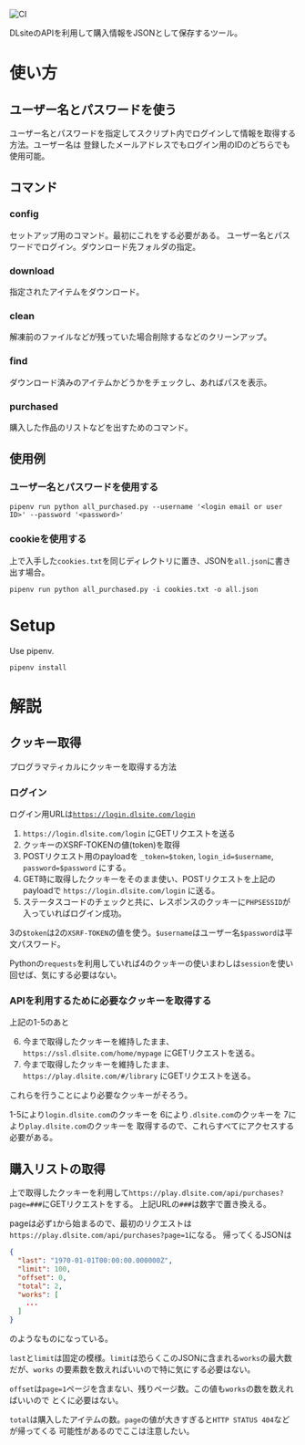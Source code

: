 ![CI](https://github.com/kurorinchan/dlsite-purchased/actions/workflows/main.yml/badge.svg?branch=master)

DLsiteのAPIを利用して購入情報をJSONとして保存するツール。

# 使い方

## ユーザー名とパスワードを使う

ユーザー名とパスワードを指定してスクリプト内でログインして情報を取得する方法。ユーザー名は
登録したメールアドレスでもログイン用のIDのどちらでも使用可能。


## コマンド

### config
セットアップ用のコマンド。最初にこれをする必要がある。
ユーザー名とパスワードでログイン。ダウンロード先フォルダの指定。

### download
指定されたアイテムをダウンロード。

### clean
解凍前のファイルなどが残っていた場合削除するなどのクリーンアップ。

### find
ダウンロード済みのアイテムかどうかをチェックし、あればパスを表示。

### purchased
購入した作品のリストなどを出すためのコマンド。

## 使用例

### ユーザー名とパスワードを使用する
```
pipenv run python all_purchased.py --username '<login email or user ID>' --password '<password>'
```

### cookieを使用する
上で入手した`cookies.txt`を同じディレクトリに置き、JSONを`all.json`に書き出す場合。

```
pipenv run python all_purchased.py -i cookies.txt -o all.json
```

# Setup
Use pipenv.

```
pipenv install
```

# 解説

## クッキー取得

プログラマティカルにクッキーを取得する方法

### ログイン

ログイン用URLは[`https://login.dlsite.com/login`](https://login.dlsite.com/login)

1. `https://login.dlsite.com/login` にGETリクエストを送る
2. クッキーのXSRF-TOKENの値(token)を取得
3. POSTリクエスト用のpayloadを `_token=$token`, `login_id=$username`, `password=$password` にする。
4. GET時に取得したクッキーをそのまま使い、POSTリクエストを上記のpayloadで `https://login.dlsite.com/login` に送る。
5. ステータスコードのチェックと共に、レスポンスのクッキーに`PHPSESSID`が入っていればログイン成功。

3の`$token`は2の`XSRF-TOKEN`の値を使う。`$username`はユーザー名`$password`は平文パスワード。

Pythonの`requests`を利用していれば4のクッキーの使いまわしは`session`を使い回せば、気にする必要はない。

### APIを利用するために必要なクッキーを取得する

上記の1-5のあと

6. 今まで取得したクッキーを維持したまま、`https://ssl.dlsite.com/home/mypage` にGETリクエストを送る。
7. 今まで取得したクッキーを維持したまま、`https://play.dlsite.com/#/library` にGETリクエストを送る。

これらを行うことにより必要なクッキーがそろう。

1-5により`login.dlsite.com`のクッキーを
6により`.dlsite.com`のクッキーを
7により`play.dlsite.com`のクッキーを
取得するので、これらすべてにアクセスする必要がある。

## 購入リストの取得

上で取得したクッキーを利用して`https://play.dlsite.com/api/purchases?page=###`にGETリクエストをする。
上記URLの`###`は数字で置き換える。

pageは必ず`1`から始まるので、最初のリクエストは`https://play.dlsite.com/api/purchases?page=1`になる。
帰ってくるJSONは

```JSON
{
  "last": "1970-01-01T00:00:00.000000Z",
  "limit": 100,
  "offset": 0,
  "total": 2,
  "works": [
    ...
  ]
}
```

のようなものになっている。

`last`と`limit`は固定の模様。`limit`は恐らくこのJSONに含まれる`works`の最大数だが、`works`
の要素数を数えればいいので特に気にする必要はない。

`offset`は`page=1`ページを含まない、残りページ数。この値も`works`の数を数えればいいので
とくに必要はない。

`total`は購入したアイテムの数。`page`の値が大きすぎると`HTTP STATUS 404`などが帰ってくる
可能性があるのでここは注意したい。
